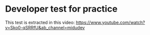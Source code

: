 # Developer test for practice

This test is extracted in this video: https://www.youtube.com/watch?v=Sko0-qSRRfU&ab_channel=midudev
